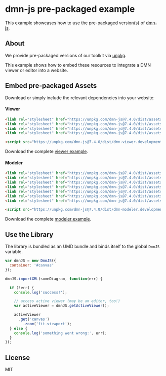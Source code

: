 # dmn-js pre-packaged example

This example showcases how to use the pre-packaged version(s) of [dmn-js](https://github.com/bpmn-io/dmn-js).


## About

We provide pre-packaged versions of our toolkit via [unpkg](https://unpkg.com/dmn-js/dist/).

This example shows how to embed these resources to integrate a DMN viewer or editor
into a website.


## Embed pre-packaged Assets

Download or simply include the relevant dependencies into your website:

#### Viewer

```html
<link rel="stylesheet" href="https://unpkg.com/dmn-js@7.4.0/dist/assets/dmn-js-drd.css">
<link rel="stylesheet" href="https://unpkg.com/dmn-js@7.4.0/dist/assets/dmn-js-decision-table.css">
<link rel="stylesheet" href="https://unpkg.com/dmn-js@7.4.0/dist/assets/dmn-js-literal-expression.css">
<link rel="stylesheet" href="https://unpkg.com/dmn-js@7.4.0/dist/assets/dmn-font/css/dmn.css">

<script src="https://unpkg.com/dmn-js@7.4.0/dist/dmn-viewer.development.js"></script>
```

Download the complete [viewer example](https://cdn.staticaly.com/gh/bpmn-io/dmn-js-examples/master/starter/viewer.html).

#### Modeler

```html
<link rel="stylesheet" href="https://unpkg.com/dmn-js@7.4.0/dist/assets/diagram-js.css">
<link rel="stylesheet" href="https://unpkg.com/dmn-js@7.4.0/dist/assets/dmn-js-shared.css">
<link rel="stylesheet" href="https://unpkg.com/dmn-js@7.4.0/dist/assets/dmn-js-drd.css">
<link rel="stylesheet" href="https://unpkg.com/dmn-js@7.4.0/dist/assets/dmn-js-decision-table.css">
<link rel="stylesheet" href="https://unpkg.com/dmn-js@7.4.0/dist/assets/dmn-js-decision-table-controls.css">
<link rel="stylesheet" href="https://unpkg.com/dmn-js@7.4.0/dist/assets/dmn-js-literal-expression.css">
<link rel="stylesheet" href="https://unpkg.com/dmn-js@7.4.0/dist/assets/dmn-font/css/dmn.css">

<script src="https://unpkg.com/dmn-js@7.4.0/dist/dmn-modeler.development.js"></script>
```

Download the complete [modeler example](https://cdn.staticaly.com/gh/bpmn-io/dmn-js-examples/master/starter/modeler.html).


## Use the Library

The library is bundled as an UMD bundle and binds itself to the global `DmnJS`
variable.

```javascript
var dmnJS = new DmnJS({
  container: '#canvas'
});

dmnJS.importXML(someDiagram, function(err) {

  if (!err) {
    console.log('success!');

    // access active viewer (may be an editor, too!)
    var activeViewer = dmnJS.getActiveViewer();

    activeViewer
      .get('canvas')
        .zoom('fit-viewport');
  } else {
    console.log('something went wrong:', err);
  }
});
```

## License

MIT
